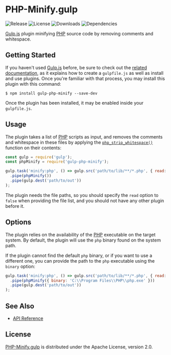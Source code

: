 # PHP-Minify.gulp
![Release](http://img.shields.io/npm/v/gulp-php-minify.svg) ![License](http://img.shields.io/npm/l/gulp-php-minify.svg) ![Downloads](http://img.shields.io/npm/dm/gulp-php-minify.svg) ![Dependencies](http://img.shields.io/david/aquafadas-com/smartling.gulp.svg)

[Gulp.js](http://gulpjs.com) plugin minifying [PHP](http://php.net) source code by removing comments and whitespace.

## Getting Started
If you haven't used [Gulp.js](http://gulpjs.com) before, be sure to check out the [related documentation](https://github.com/gulpjs/gulp/blob/master/docs/README.md), as it explains how to create a `gulpfile.js` as well as install and use plugins.
Once you're familiar with that process, you may install this plugin with this command:

```shell
$ npm install gulp-php-minify --save-dev
```

Once the plugin has been installed, it may be enabled inside your `gulpfile.js`.

## Usage
The plugin takes a list of [PHP](http://php.net) scripts as input, and removes the comments and whitespace in these files by applying the [`php_strip_whitespace()`](http://php.net/manual/en/function.php-strip-whitespace.php) function on their contents:

```javascript
const gulp = require('gulp');
const phpMinify = require('gulp-php-minify');

gulp.task('minify:php', () => gulp.src('path/to/lib/**/*.php', { read: false })
  .pipe(phpMinify())
  .pipe(gulp.dest('path/to/out'))
);
```

The plugin needs the file paths, so you should specify the `read` option to `false` when providing the file list, and you should not have any other plugin before it.

## Options
The plugin relies on the availability of the [PHP](http://php.net) executable on the target system. By default, the plugin will use the `php` binary found on the system path.

If the plugin cannot find the default `php` binary, or if you want to use a different one, you can provide the path to the `php` executable using the `binary` option:

```javascript
gulp.task('minify:php', () => gulp.src('path/to/lib/**/*.php', { read: false })
  .pipe(phpMinify({ binary: 'C:\\Program Files\\PHP\\php.exe' }))
  .pipe(gulp.dest('path/to/out'))
);
```

## See Also
- [API Reference](http://aquafadas-com.github.io/php-minify.gulp)

## License
[PHP-Minify.gulp](https://github.com/aquafadas-com/php-minify.gulp) is distributed under the Apache License, version 2.0.
